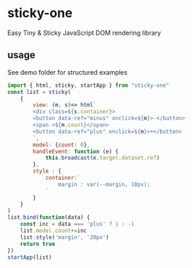 # sticky-one

Easy Tiny & Sticky JavaScript DOM rendering library

## usage

See demo folder for structured examples

```javascript
import { html, sticky, startApp } from "sticky-one"
const list = sticky(
    {
        view: (m, s)=> html`
        <div class=${s.container}>
        <button data-ref="minus" onclick=${m}>-</button>
        <span >${m.count}</span>
        <button data-ref="plus" onclick=${m}>+</button>
        `,
        model: {count: 0},
        handleEvent: function (e) {
            this.broadcast(e.target.dataset.ref)
        },
        style : {
            container:`
                margin : var(--margin, 10px);
            `
        }
    }
)
list.bind(function(data) {
    const inc = data === 'plus' ? 1 : -1
    list.model.count+=inc
    list.style('margin', '20px')
    return true
})
startApp(list)

```